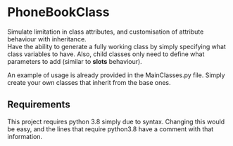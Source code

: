 # PhoneBookClass
Simulate limitation in class attributes, and customisation of attribute behaviour with inheritance.   
Have the ability to generate a fully working class by simply specifying what class variables to have. Also, child classes only need to define what parameters to add (similar to __slots__ behaviour).    

An example of usage is already provided in the MainClasses.py file. Simply create your own classes that inherit from the base ones.
   
## Requirements
This project requires python 3.8 simply due to syntax. Changing this would be easy, and the lines that require python3.8 have a comment with that information.
